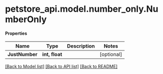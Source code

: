 # petstore_api.model.number_only.NumberOnly

#### Properties
Name | Type | Description | Notes
------------ | ------------- | ------------- | -------------
**JustNumber** | **int, float** |  | [optional] 

[[Back to Model list]](../../README.md#documentation-for-models) [[Back to API list]](../../README.md#documentation-for-api-endpoints) [[Back to README]](../../README.md)

